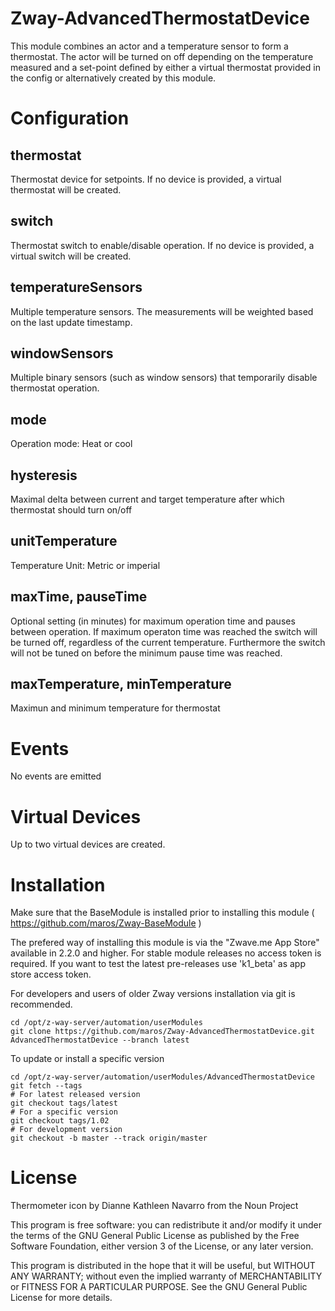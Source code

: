 # Zway-AdvancedThermostatDevice

This module combines an actor and a temperature sensor to form a thermostat.
The actor will be turned on off depending on the temperature measured and a
set-point defined by either a virtual thermostat provided in the config
or alternatively created by this module.

# Configuration

## thermostat

Thermostat device for setpoints. If no device is provided, a virtual
thermostat will be created.

## switch

Thermostat switch to enable/disable operation. If no device is provided, a
virtual switch will be created.

## temperatureSensors

Multiple temperature sensors. The measurements will be weighted based on
the last update timestamp.

## windowSensors

Multiple binary sensors (such as window sensors) that temporarily disable
thermostat operation.

## mode

Operation mode: Heat or cool

## hysteresis

Maximal delta between current and target temperature after which thermostat
should turn on/off

## unitTemperature

Temperature Unit: Metric or imperial

## maxTime, pauseTime

Optional setting (in minutes) for maximum operation time and pauses between
operation. If maximum operaton time was reached the switch will be turned off,
regardless of the current temperature. Furthermore the switch will not be tuned
on before the minimum pause time was reached.

## maxTemperature, minTemperature

Maximun and minimum temperature for thermostat

# Events

No events are emitted

# Virtual Devices

Up to two virtual devices are created.

# Installation

Make sure that the BaseModule is installed prior to installing this module
( https://github.com/maros/Zway-BaseModule )

The prefered way of installing this module is via the "Zwave.me App Store"
available in 2.2.0 and higher. For stable module releases no access token is
required. If you want to test the latest pre-releases use 'k1_beta' as
app store access token.

For developers and users of older Zway versions installation via git is
recommended.

```shell
cd /opt/z-way-server/automation/userModules
git clone https://github.com/maros/Zway-AdvancedThermostatDevice.git AdvancedThermostatDevice --branch latest
```

To update or install a specific version
```shell
cd /opt/z-way-server/automation/userModules/AdvancedThermostatDevice
git fetch --tags
# For latest released version
git checkout tags/latest
# For a specific version
git checkout tags/1.02
# For development version
git checkout -b master --track origin/master
```

# License

Thermometer icon by Dianne Kathleen Navarro from the Noun Project

This program is free software: you can redistribute it and/or modify
it under the terms of the GNU General Public License as published by
the Free Software Foundation, either version 3 of the License, or any
later version.

This program is distributed in the hope that it will be useful,
but WITHOUT ANY WARRANTY; without even the implied warranty of
MERCHANTABILITY or FITNESS FOR A PARTICULAR PURPOSE. See the
GNU General Public License for more details.
